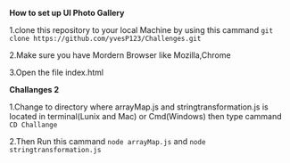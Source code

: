 
**How to set up UI Photo Gallery**

1.clone this repository to your local Machine by using this cammand `git clone https://github.com/yvesP123/Challenges.git`

2.Make sure you have Mordern Browser like Mozilla,Chrome

3.Open the file index.html 

**Challanges 2**

1.Change to directory where  arrayMap.js and stringtransformation.js is located in terminal(Lunix and Mac) or Cmd(Windows) then type cammand `CD Challange` 

2.Then Run this cammand `node arrayMap.js` and `node stringtransformation.js`
